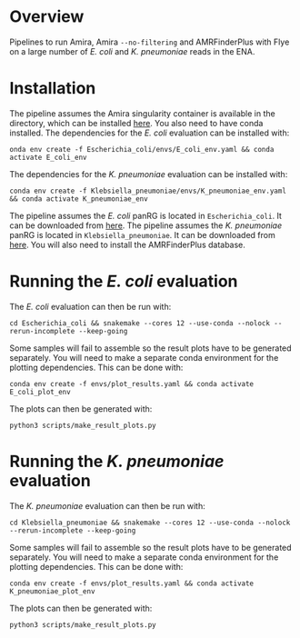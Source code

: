 
# Overview

Pipelines to run Amira, Amira `--no-filtering` and AMRFinderPlus with Flye on a large number of *E. coli* and *K. pneumoniae* reads in the ENA. 

# Installation

The pipeline assumes the Amira singularity container is available in the directory, which can be installed [here](https://github.com/Danderson123/amira). You also need to have conda installed.
The dependencies for the *E. coli* evaluation can be installed with:
```{bash}
onda env create -f Escherichia_coli/envs/E_coli_env.yaml && conda activate E_coli_env
```
The dependencies for the *K. pneumoniae* evaluation can be installed with:

```{bash}
conda env create -f Klebsiella_pneumoniae/envs/K_pneumoniae_env.yaml && conda activate K_pneumoniae_env
```
The pipeline assumes the *E. coli* panRG is located in `Escherichia_coli`. It can be downloaded from [here](https://drive.google.com/file/d/13c_bUXnBEs9iEPPobou7-xEgkz_t08YP/view?usp=sharing).
The pipeline assumes the *K. pneumoniae* panRG is located in `Klebsiella_pneumoniae`. It can be downloaded from [here](https://drive.google.com/file/d/1DYG3QW3nrQfSckIX9Vjbhbqz5bRd9W3j/view?usp=drive_link).
You will also need to install the AMRFinderPlus database.

# Running the *E. coli* evaluation

The *E. coli* evaluation can then be run with:
```{bash}
cd Escherichia_coli && snakemake --cores 12 --use-conda --nolock --rerun-incomplete --keep-going
```
Some samples will fail to assemble so the result plots have to be generated separately. You will need to make a separate conda environment for the plotting dependencies. This can be done with:
```{bash}
conda env create -f envs/plot_results.yaml && conda activate E_coli_plot_env
```
The plots can then be generated with:
```{bash}
python3 scripts/make_result_plots.py
```

# Running the *K. pneumoniae* evaluation

The *K. pneumoniae* evaluation can then be run with:
```{bash}
cd Klebsiella_pneumoniae && snakemake --cores 12 --use-conda --nolock --rerun-incomplete --keep-going
```
Some samples will fail to assemble so the result plots have to be generated separately. You will need to make a separate conda environment for the plotting dependencies. This can be done with:
```{bash}
conda env create -f envs/plot_results.yaml && conda activate K_pneumoniae_plot_env
```
The plots can then be generated with:
```{bash}
python3 scripts/make_result_plots.py
```